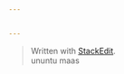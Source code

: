 ```yaml
---


---
```


<blockquote>
<p>Written with <a href="https://stackedit.io/">StackEdit</a>.<br>
ununtu maas</p>
</blockquote>


